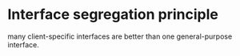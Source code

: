 # Interface segregation principle
  
many client-specific interfaces are better than one general-purpose interface.